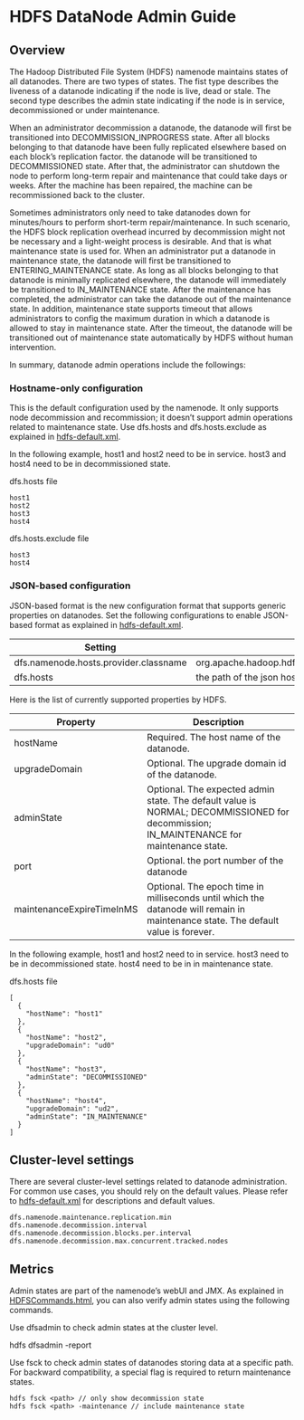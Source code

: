 

# HDFS DataNode Admin Guide

## Overview

The Hadoop Distributed File System (HDFS) namenode maintains states of all datanodes. There are two types of states. The fist type describes the liveness of a datanode indicating if the node is live, dead or stale. The second type describes the admin state indicating if the node is in service, decommissioned or under maintenance.

When an administrator decommission a datanode, the datanode will first be transitioned into DECOMMISSION_INPROGRESS state. After all blocks belonging to that datanode have been fully replicated elsewhere based on each block’s replication factor. the datanode will be transitioned to DECOMMISSIONED state. After that, the administrator can shutdown the node to perform long-term repair and maintenance that could take days or weeks. After the machine has been repaired, the machine can be recommissioned back to the cluster.

Sometimes administrators only need to take datanodes down for minutes/hours to perform short-term repair/maintenance. In such scenario, the HDFS block replication overhead incurred by decommission might not be necessary and a light-weight process is desirable. And that is what maintenance state is used for. When an administrator put a datanode in maintenance state, the datanode will first be transitioned to ENTERING_MAINTENANCE state. As long as all blocks belonging to that datanode is minimally replicated elsewhere, the datanode will immediately be transitioned to IN_MAINTENANCE state. After the maintenance has completed, the administrator can take the datanode out of the maintenance state. In addition, maintenance state supports timeout that allows administrators to config the maximum duration in which a datanode is allowed to stay in maintenance state. After the timeout, the datanode will be transitioned out of maintenance state automatically by HDFS without human intervention.

In summary, datanode admin operations include the followings:

### Hostname-only configuration

This is the default configuration used by the namenode. It only supports node decommission and recommission; it doesn’t support admin operations related to maintenance state. Use dfs.hosts and dfs.hosts.exclude as explained in [hdfs-default.xml](./hdfs-default.xml).

In the following example, host1 and host2 need to be in service. host3 and host4 need to be in decommissioned state.

dfs.hosts file
    
    
    host1
    host2
    host3
    host4
    

dfs.hosts.exclude file
    
    
    host3
    host4
    

### JSON-based configuration

JSON-based format is the new configuration format that supports generic properties on datanodes. Set the following configurations to enable JSON-based format as explained in [hdfs-default.xml](./hdfs-default.xml).

Setting  |  Value   
---|---  
dfs.namenode.hosts.provider.classname |  org.apache.hadoop.hdfs.server.blockmanagement.CombinedHostFileManager  
dfs.hosts |  the path of the json hosts file   
  
Here is the list of currently supported properties by HDFS.

Property  |  Description   
---|---  
hostName |  Required. The host name of the datanode.   
upgradeDomain |  Optional. The upgrade domain id of the datanode.   
adminState |  Optional. The expected admin state. The default value is NORMAL; DECOMMISSIONED for decommission; IN_MAINTENANCE for maintenance state.   
port |  Optional. the port number of the datanode   
maintenanceExpireTimeInMS |  Optional. The epoch time in milliseconds until which the datanode will remain in maintenance state. The default value is forever.   
  
In the following example, host1 and host2 need to in service. host3 need to be in decommissioned state. host4 need to be in in maintenance state.

dfs.hosts file
    
    
    [
      {
        "hostName": "host1"
      },
      {
        "hostName": "host2",
        "upgradeDomain": "ud0"
      },
      {
        "hostName": "host3",
        "adminState": "DECOMMISSIONED"
      },
      {
        "hostName": "host4",
        "upgradeDomain": "ud2",
        "adminState": "IN_MAINTENANCE"
      }
    ]
    

## Cluster-level settings

There are several cluster-level settings related to datanode administration. For common use cases, you should rely on the default values. Please refer to [hdfs-default.xml](./hdfs-default.xml) for descriptions and default values.
    
    
    dfs.namenode.maintenance.replication.min
    dfs.namenode.decommission.interval
    dfs.namenode.decommission.blocks.per.interval
    dfs.namenode.decommission.max.concurrent.tracked.nodes
    

## Metrics

Admin states are part of the namenode’s webUI and JMX. As explained in [HDFSCommands.html](./HDFSCommands.html), you can also verify admin states using the following commands.

Use dfsadmin to check admin states at the cluster level.

hdfs dfsadmin -report

Use fsck to check admin states of datanodes storing data at a specific path. For backward compatibility, a special flag is required to return maintenance states.
    
    
    hdfs fsck <path> // only show decommission state
    hdfs fsck <path> -maintenance // include maintenance state
    
